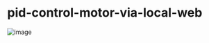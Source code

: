 # pid-control-motor-via-local-web
![image](https://user-images.githubusercontent.com/90817736/135995632-0a654be5-ab6c-43ec-8c8b-41f71dfb9739.png)
